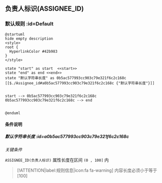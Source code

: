 ## 负责人标识(ASSIGNEE_ID) <!-- {docsify-ignore-all} -->

   

### 默认规则 :id=Default

```plantuml
@startuml
hide empty description
<style>
root {
  HyperlinkColor #42b983
}
</style>

state "start" as start  <<start>>
state "end" as end <<end>>
state "默认字符串长度" as 0b5ac577993cc903c79e321f6c2c168c [[$./Assignee_id#a0b5ac577993cc903c79e321f6c2c168c {"默认字符串长度"}]]


start --> 0b5ac577993cc903c79e321f6c2c168c 
0b5ac577993cc903c79e321f6c2c168c --> end 


@enduml
```

#### 条件说明

##### 默认字符串长度 :id=a0b5ac577993cc903c79e321f6c2c168c


*关键条件*


`ASSIGNEE_ID(负责人标识)` 属性长度在区间 `(0 , 100]` 内

> [!ATTENTION|label:规则信息|icon:fa fa-warning]
> 内容长度必须小于等于[100]







